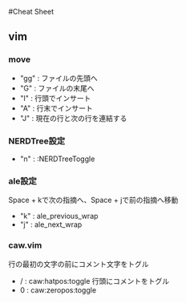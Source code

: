 #Cheat Sheet

## vim

### move

- "gg" : ファイルの先頭へ
- "G"  : ファイルの末尾へ
- "I"  : 行頭でインサート
- "A"  : 行末でインサート
- "J"  : 現在の行と次の行を連結する 

### NERDTree設定
- "<Leader>n" : :NERDTreeToggle

### ale設定
Space + kで次の指摘へ、Space + jで前の指摘へ移動
- "<Leader>k" : ale_previous_wrap
- "<Leader>j" : ale_next_wrap

### caw.vim

行の最初の文字の前にコメント文字をトグル
- <Leader>/ : caw:hatpos:toggle
行頭にコメントをトグル
- <Leader>0 : caw:zeropos:toggle
